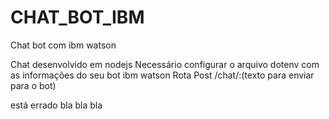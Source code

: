 # CHAT_BOT_IBM
Chat bot com ibm watson

Chat desenvolvido em nodejs
Necessário configurar o arquivo dotenv com as informações do seu bot ibm watson
Rota Post /chat/:(texto para enviar para o bot)

está errado bla bla bla 